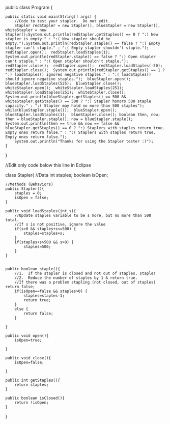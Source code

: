 public class Program {

	public static void main(String[] args) {
		//Code to test your stapler.  Do not edit.
		Stapler redStapler = new Stapler(), blueStapler = new Stapler(), whiteStapler = new Stapler();System.out.println(redStapler.getStaples() == 0 ? ":) New stapler is empty." : ":( New stapler should be empty.");System.out.println(redStapler.staple() == false ? ":) Empty stapler can't staple." : ":( Empty stapler shouldn't staple.");  redStapler.open();  redStapler.loadStaples(1);  System.out.println(redStapler.staple() == false ? ":) Open stapler can't staple." : ":( Open stapler shouldn't staple.");  redStapler.close();  redStapler.open();  redStapler.loadStaples(-50);	redStapler.close();  System.out.println(redStapler.getStaples() == 1 ? ":) loadStaples() ignores negative staples." : ":( loadStaples() should ignore negative staples.");  blueStapler.open();  blueStapler.loadStaples(525);  blueStapler.close();  whiteStapler.open();  whiteStapler.loadStaples(251);  whiteStapler.loadStaples(251);  whiteStapler.close();  System.out.println(blueStapler.getStaples() == 500 && whiteStapler.getStaples() == 500 ? ":) Stapler honors 500 staple capacity." : ":( Stapler may hold no more than 500 staples");  while(blueStapler.staple());  blueStapler.open();  blueStapler.loadStaples(1);  blueStapler.close(); boolean then, now; then = blueStapler.staple(); now = blueStapler.staple(); System.out.println(then == true && now == false && blueStapler.getStaples() == 0 ? ":) Staplers with staples return true.  Empty ones return false." : ":( Staplers with staples return true.  Empty ones return false.");		
		System.out.println("Thanks for using the Stapler tester :)");
	}
}

//Edit only code below this line in Eclipse

class Stapler{
	//Data
	int staples;
	boolean isOpen;
	
	//Methods (Behaviors)
	public Stapler(){
		staples = 0;
		isOpen = false;
	}
	
	public void loadStaples(int s){
		//Update staples variable to be s more, but no more than 500 total.
		//If s is not positive, ignore the value
		if(s>0 && staples+s<=500) {
			staples=staples+s;
		}
		if(staples+s>500 && s>0) {
			staples=500;
		}
	}
	
	
	public boolean staple(){
		//1.  If the stapler is closed and not out of staples, staple!
		//2.  Reduce the number of staples by 1 & return true.
		//If there was a problem stapling (not closed, out of staples) return false;
		if(isOpen==false && staples>0) {
			staples=staples-1;
			return true;
		}
		else {
			return false;
		}
			
	}
	
	public void open(){
		isOpen=true;
		
	}
	
	public void close(){
		isOpen=false;
		
	}
	
	public int getStaples(){
		return staples;
	}
	
	public boolean isClosed(){
		return !isOpen;
	}
}
